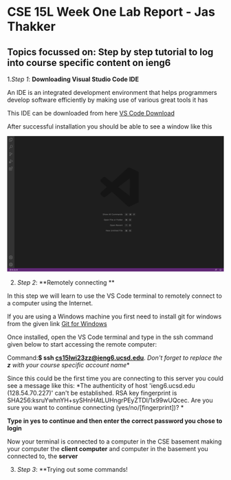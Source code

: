 # CSE 15L Week One Lab Report - Jas Thakker
## Topics focussed on: Step by step tutorial to log into course specific content on ieng6

1.*Step 1*: **Downloading Visual Studio Code IDE**

An IDE is an integrated development environment that helps programmers develop software efficiently by making use of various great tools it has

This IDE can be downloaded from here [VS Code Download](https://code.visualstudio.com/)

After successful installation you should be able to see a window like this

![Image](vsCode.png)

2. *Step 2*: **Remotely connecting **

In this step we will learn to use the VS Code terminal to remotely connect to a computer using the Internet.

If you are using a Windows machine you first need to install git for windows from the given link [Git for Windows](https://gitforwindows.org/)

Once installed, open the VS Code terminal and type in the ssh command given below to start accessing the remote computer:

Command:**$ ssh cs15lwi23zz@ieng6.ucsd.edu**.  *Don't forget to replace the **z** with your course specific account name**

Since this could be the first time you are connecting to this server you could see a message like this:
*The authenticity of host 'ieng6.ucsd.edu (128.54.70.227)' can't be established.
RSA key fingerprint is SHA256:ksruYwhnYH+sySHnHAtLUHngrPEyZTDl/1x99wUQcec.
Are you sure you want to continue connecting (yes/no/[fingerprint])? *

**Type in yes to continue and then enter the correct password you chose to login**

Now your terminal is connected to a computer in the CSE basement making your computer the **client computer** and computer in the basement you connected to, the **server**


3. *Step 3*: **Trying out some commands!








